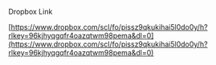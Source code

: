 Dropbox Link 

[https://www.dropbox.com/scl/fo/pissz9qkukihai5l0do0y/h?rlkey=96kjhyqgqfr4oazqtwm98pema&dl=0](https://www.dropbox.com/scl/fo/pissz9qkukihai5l0do0y/h?rlkey=96kjhyqgqfr4oazqtwm98pema&dl=0)


